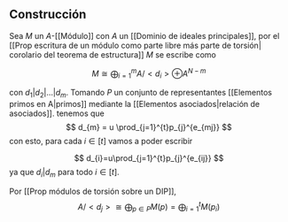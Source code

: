 
## Construcción

Sea $M$ un $A$-[[Módulo]] con $A$ un [[Dominio de ideales principales]], por el [[Prop escritura de un módulo como parte libre más parte de torsión| corolario del teorema de estructura]] $M$ se escribe como

$$
M \cong \bigoplus_{i=1}^{m}A / <d_{i}> \oplus A^{N-m}
$$

con $d_{1}|d_{2}|\dots|d_{m}$. Tomando $P$ un conjunto de representantes [[Elementos primos en A|primos]] mediante la [[Elementos asociados|relación de asociados]]. tenemos que 
$$
d_{m} = u \prod_{j=1}^{t}p_{j}^{e_{mj}}
$$
con esto, para cada $i \in [t]$ vamos a poder escribir

$$
d_{i}=u\prod_{j=1}^{t}p_{j}^{e_{ij}}
$$
ya que $d_{i}|d_{m}$ para todo $i \in [t]$.

Por [[Prop módulos de torsión sobre un DIP]], 
$$
A / <d_{j}> \cong \bigoplus_{p\in P} M(p)= \bigoplus_{i=1}^{t}M(p_{i})
$$